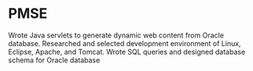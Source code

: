 # PMSE

Wrote Java servlets to generate dynamic web content from Oracle database.
Researched and selected development environment of Linux, Eclipse, Apache, and Tomcat.
Wrote SQL queries and designed database schema for Oracle database
